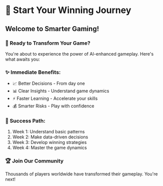 # 🚀 Start Your Winning Journey

## Welcome to Smarter Gaming!

### 🎯 Ready to Transform Your Game?
You're about to experience the power of AI-enhanced gameplay. Here's what awaits you:

### ✨ Immediate Benefits:
- 📈 Better Decisions - From day one
- 📊 Clear Insights - Understand game dynamics
- ⚡ Faster Learning - Accelerate your skills
- 💰 Smarter Risks - Play with confidence

### 🌟 Success Path:
1. Week 1: Understand basic patterns
2. Week 2: Make data-driven decisions  
3. Week 3: Develop winning strategies
4. Week 4: Master the game dynamics

### 🏆 Join Our Community
Thousands of players worldwide have transformed their gameplay. You're next!
